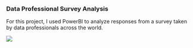 ### Data Professional Survey Analysis

For this project, I used PowerBI to analyze responses from a survey taken by data professionals across the world. 

<img src="images/2024-11-14_16h06_18.gif?raw=true"/>

